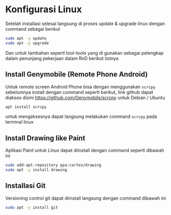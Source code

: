 # Konfigurasi Linux
Setelah installasi selesai langsung di proses update & upgrade linux dengan command sebagai berikut

```.bash
sudo apt -y update
sudo apt -y upgrade
```

Dan untuk tambahan seperti tool-tools yang di gunakan sebagai pelengkap dalam penunjang pekerjaan dalam RnD berikut listnya

## Install Genymobile (Remote Phone Android)
Untuk remote screen Android Phone bisa dengan menggunakan `scrcpy` sebelumnya install dengan command seperti berikut, link github dapat diakses disini https://github.com/Genymobile/scrcpy untuk Debian / Ubuntu

```.bash
apt install scrcpy
```

untuk mengaksesnya dapat langsung melakukan command `scrcpy` pada terminal linux

## Install Drawing like Paint
Aplikasi Paint untuk Linux dapat diinstall dengan command seperti dibawah ini

```.bash
sudo add-apt-repository ppa:cartes/drawing
sudo apt -y install drawing
```

## Installasi Git
Versioning control git dapat diinstall langsung dengan command dibawah ini

```.bash
sudo apt -y install git
```
